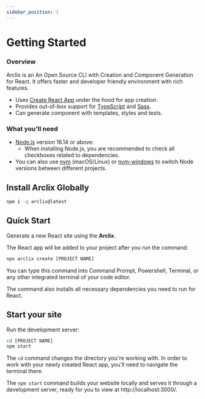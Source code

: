 ```yaml
---
sidebar_position: 1
---
```


# Getting Started

### Overview

Arclix is an An Open Source CLI with Creation and Component Generation for React. It offers faster and developer friendly environment with rich features.

-   Uses [Create React App](https://create-react-app.dev/) under the hood for app creation.
-   Provides out-of-box support for [TypeScript](https://www.typescriptlang.org/) and [Sass](https://sass-lang.com/).
-   Can generate component with templates, styles and tests.

### What you'll need

-   [Node.js](https://nodejs.org/en/download/) version 16.14 or above:
    -   When installing Node.js, you are recommended to check all checkboxes related to dependencies.
-   You can also use [nvm](https://github.com/nvm-sh/nvm#installation) (macOS/Linux) or [nvm-windows](https://github.com/coreybutler/nvm-windows#node-version-manager-nvm-for-windows) to switch Node versions between different projects.

## Install Arclix Globally

```bash
npm i -g arclix@latest
```

## Quick Start

Generate a new React site using the **Arclix**.

The React app will be added to your project after you run the command:

```bash
npx arclix create [PROJECT NAME]
```

You can type this command into Command Prompt, Powershell, Terminal, or any other integrated terminal of your code editor.

The command also installs all necessary dependencies you need to run for React.

## Start your site

Run the development server:

```bash
cd [PROJECT NAME]
npm start
```

The `cd` command changes the directory you're working with. In order to work with your newly created React app, you'll need to navigate the terminal there.

The `npm start` command builds your website locally and serves it through a development server, ready for you to view at http://localhost:3000/.
